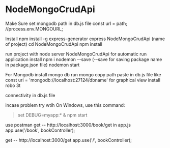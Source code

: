 # NodeMongoCrudApi

Make Sure set mongodb path in db.js file
const url = path; //process.env.MONGOURL;  

Install npm install -g express-generator
	express NodeMongoCrudApi (name of project)
	cd NodeMongoCrudApi
	npm install
	
run project with node server NodeMongoCrudApi 
for automatic run application install npm i nodemon --save (--save for saving package name in package.json file)
	nodemon start


For Mongodb 
install mongo db
run mongo
copy path paste in db.js file like  const uri = 'mongodb://localhost:27124/dbname'
for graphical view install robo 3t

connectivity in db.js file

incase problem try wtih On Windows, use this command:

> set DEBUG=myapp:* & npm start


use postman
get -- http://localhost:3000/book/get
in app.js 
app.use('/book', bookController);

get -- http://localhost:3000/get
app.use('/', bookController);
